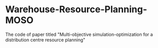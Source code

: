 # Warehouse-Resource-Planning-MOSO
The code of paper titled "Multi-objective simulation-optimization for a distribution centre resource planning"
